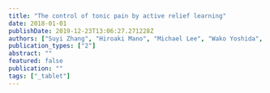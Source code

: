 ```yaml
---
title: "The control of tonic pain by active relief learning"
date: 2018-01-01
publishDate: 2019-12-23T13:06:27.271228Z
authors: ["Suyi Zhang", "Hiroaki Mano", "Michael Lee", "Wako Yoshida", "Mitsuo Kawato", "Trevor W. Robbins", "Ben Seymour"]
publication_types: ["2"]
abstract: ""
featured: false
publication: ""
tags: ["_tablet"]
---
```


